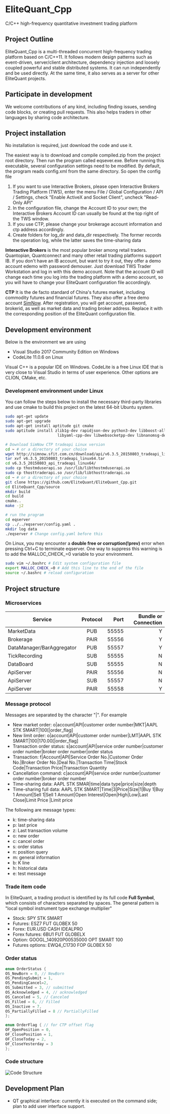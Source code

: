 # EliteQuant_Cpp
C/C++ high-frequency quantitative investment trading platform



## Project Outline

EliteQuant_Cpp is a multi-threaded concurrent high-frequency trading platform based on C/C++11. It follows modern design patterns such as event-driven, server/client architecture, dependency injection and loosely coupled powerful and stable distributed systems. It can run independently and be used directly. At the same time, it also serves as a server for other EliteQuant projects.

## Participate in development

We welcome contributions of any kind, including finding issues, sending code blocks, or creating pull requests. This also helps traders in other languages by sharing code architecture.

## Project installation

No installation is required, just download the code and use it.

The easiest way is to download and compile compiled.zip from the project root directory. Then run the program called eqsever.exe. Before running this executable, several configuration settings need to be modified. By default, the program reads config.xml from the same directory. So open the config file
1. If you want to use Interactive Brokers, please open Interactive Brokers Trading Platform (TWS), enter the menu File / Global Configuration / API / Settings, check "Enable ActiveX and Socket Client", uncheck "Read-Only API"
2. In the configuration file, change the Account ID to your own; the Interactive Brokers Account ID can usually be found at the top right of the TWS window.
3. If you use CTP, please change your brokerage account information and ctp address accordingly.
4. Create folders for log_dir and data_dir respectively. The former records the operation log, while the latter saves the time-sharing data

**Interactive Brokers**
is the most popular broker among retail traders. Quantopian, Quantconnect and many other retail trading platforms support IB. If you don't have an IB account, but want to try it out, they offer a demo account edemo with password demouser. Just download TWS Trader Workstation and log in with this demo account. Note that the account ID will change each time you log into the trading platform with a demo account, so you will have to change your EliteQuant configuration file accordingly.

**CTP**
It is the de facto standard of China's futures market, including commodity futures and financial futures. They also offer a free demo account [SimNow](http://simnow.com.cn). After registration, you will get account, password, brokerid, as well as market data and trading broker address. Replace it with the corresponding position of the EliteQuant configuration file.

## Development environment

Below is the environment we are using

* Visual Studio 2017 Community Edition on Windows
* CodeLite 11.0.6 on Linux

Visual C++ is a popular IDE on Windows. CodeLite is a free Linux IDE that is very close to Visual Studio in terms of user experience. Other options are CLION, CMake, etc.

### Development environment under Linux

You can follow the steps below to install the necessary third-party libraries and use cmake to build this project on the latest 64-bit Ubuntu system.

```bash
sudo apt-get update
sudo apt-get upgrade
sudo apt-get install aptitude git cmake
sudo aptitude install zlib1g-dev rapidjson-dev python3-dev libboost-all-dev libsodium-dev \
                       libyaml-cpp-dev libwebsocketpp-dev libnanomsg-dev libzmq3-dev

# Download SimNow CTP tradeapi Linux version
cd ~ # or a directory of your choice
wget http://simnow.sfit.com.cn/download/api/v6.3.5_20150803_tradeapi_linux64.tar
tar xvf v6.3.5_20150803_tradeapi_linux64.tar
cd v6.3.5_20150803_api_tradeapi_linux64/
sudo cp thostmduserapi.so /usr/lib/libthostmduserapi.so
sudo cp thosttraderapi.so /usr/lib/libthosttraderapi.so
cd ~ # or a directory of your choice
git clone https://github.com/EliteQuant/EliteQuant_Cpp.git
cd EliteQuant_Cpp/source
mkdir build
cd build
cmake..
make -j2

# run the program
cd eqserver
cp ../../eqserver/config.yaml .
mkdir log data
./eqserver # Change config.yaml before this
```

On Linux, you may encounter a **double free or corruption(!prev)** error when pressing Ctrl+C to terminate eqserver. One way to suppress this warning is to add the MALLOC_CHECK_=0 variable to your environment.
```bash
sudo vim ~/.bashrc # Edit system configuration file
export MALLOC_CHECK_=0 # Add this line to the end of the file
source ~/.bashrc # reload configuration
```

## Project structure

### Microservices
| Service | Protocol | Port | Bundle or Connection |
| ------------- |:-------------:| -----:| -----:|
| MarketData | PUB | 55555 | Y |
| Brokerage | PAIR | 55556 | Y |
| DataManager/BarAggregator | PUB | 55557 | Y |
| TickRecording | SUB | 55555 | N |
| DataBoard | SUB | 55555 | N |
| ApiServer | PAIR | 55556 | N |
| ApiServer | SUB | 55557 | N |
| ApiServer | PAIR | 55558 | Y |

### Message protocol

Messages are separated by the character "|". For example

* New market order: o|account|API|customer order number|MKT|AAPL STK SMART|100[|order_flag]
* New limit order: o|account|API|customer order number|LMT|AAPL STK SMART|100|170.00[|order_flag]
* Transaction order status: s|account|API|service order number|customer order number|broker order number|order status
* Transaction: f|Account|API|Service Order No.|Customer Order No.|Broker Order No.|Deal No.|Transaction Time|Stock Code|Transaction Price|Transaction Quantity
* Cancellation command: c|account|API|service order number|customer order number|broker order number
* Time-sharing data: AAPL STK SMAR|time|data type|price|size|depth
* Time-sharing full data: AAPL STK SMART|Time|3|Price|Size|1|Buy 1|Buy 1 Amount|Sell 1|Sell 1 Amount|Open Interest|Open|High|Low|Last Close|Limit Price |Limit price

The following are message types:

* k: time-sharing data
* p: last price
* z: Last transaction volume
* o: new order
* c: cancel order
* s: order status
* n: position query
* m: general information
* b: K line
* h: historical data
* e: test message

### Trade item code

In EliteQuant, a trading product is identified by its full code **Full Symbol**, which consists of characters separated by spaces. The general pattern is "local symbol instrument type exchange multiplier"

* Stock: SPY STK SMART
* Futures: ESZ7 FUT GLOBEX 50
* Forex: EUR.USD CASH IDEALPRO
* Forex futures: 6BU1 FUT GLOBELX
* Option: GOOGL_140920P00535000 OPT SMART 100
* Futures options: EWQ4_C1730 FOP GLOBEX 50

### Order status
```cpp
enum OrderStatus {
OS_NewBorn = 0, // NewBorn
OS_PendingSubmit = 1,
OS_PendingCancel=2,
OS_Submitted = 3, // submitted
OS_Acknowledged = 4, // acknowledged
OS_Canceled = 5, // Canceled
OS_Filled = 6, // Filled
OS_Inactive = 7,
OS_PartiallyFilled = 8 // PartiallyFilled
};

enum OrderFlag { // for CTP offset flag
OF_OpenPosition = 0,
OF_ClosePosition = 1,
OF_CloseToday = 2,
OF_CloseYesterday = 3
};
```

### Code structure

![Code Structure](/resource/code_structure_cn.png?raw=true "Code Structure")

## Development Plan

* QT graphical interface: currently it is executed on the command side; plan to add user interface support.